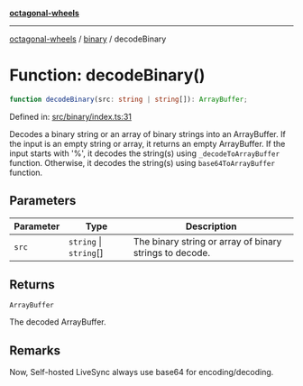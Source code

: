[**octagonal-wheels**](../../../../README.md)

***

[octagonal-wheels](../../../../globals.md) / [binary](../README.md) / decodeBinary

# Function: decodeBinary()

```ts
function decodeBinary(src: string | string[]): ArrayBuffer;
```

Defined in: [src/binary/index.ts:31](https://github.com/vrtmrz/octagonal-wheels/blob/main/src/binary/index.ts#L31)

Decodes a binary string or an array of binary strings into an ArrayBuffer.
If the input is an empty string or array, it returns an empty ArrayBuffer.
If the input starts with '%', it decodes the string(s) using `_decodeToArrayBuffer` function.
Otherwise, it decodes the string(s) using `base64ToArrayBuffer` function.

## Parameters

| Parameter | Type | Description |
| ------ | ------ | ------ |
| `src` | `string` \| `string`[] | The binary string or array of binary strings to decode. |

## Returns

`ArrayBuffer`

The decoded ArrayBuffer.

## Remarks

Now, Self-hosted LiveSync always use base64 for encoding/decoding.
